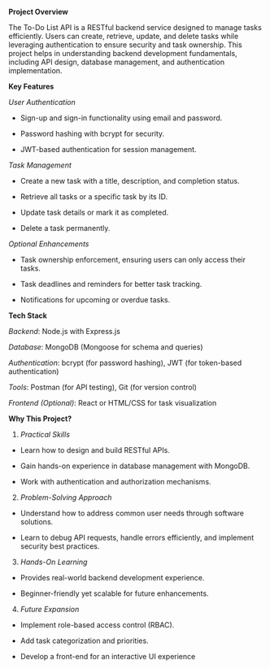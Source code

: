 **Project Overview**

The To-Do List API is a RESTful backend service designed to manage tasks efficiently. Users can create, retrieve, update, and delete tasks while leveraging authentication to ensure security and task ownership. This project helps in understanding backend development fundamentals, including API design, database management, and authentication implementation.

**Key Features**

*User Authentication*

- Sign-up and sign-in functionality using email and password.

- Password hashing with bcrypt for security.

- JWT-based authentication for session management.

*Task Management*

- Create a new task with a title, description, and completion status.

- Retrieve all tasks or a specific task by its ID.

- Update task details or mark it as completed.

- Delete a task permanently.

*Optional Enhancements*

- Task ownership enforcement, ensuring users can only access their tasks.

- Task deadlines and reminders for better task tracking.

- Notifications for upcoming or overdue tasks.

**Tech Stack**

*Backend*: Node.js with Express.js

*Database*: MongoDB (Mongoose for schema and queries)

*Authentication*: bcrypt (for password hashing), JWT (for token-based authentication)

*Tools*: Postman (for API testing), Git (for version control)

*Frontend (Optional)*: React or HTML/CSS for task visualization

**Why This Project?**

1. *Practical Skills*

- Learn how to design and build RESTful APIs.

- Gain hands-on experience in database management with MongoDB.

- Work with authentication and authorization mechanisms.

2. *Problem-Solving Approach*

- Understand how to address common user needs through software solutions.

- Learn to debug API requests, handle errors efficiently, and implement security best practices.

3. *Hands-On Learning*

- Provides real-world backend development experience.

- Beginner-friendly yet scalable for future enhancements.

4. *Future Expansion*

- Implement role-based access control (RBAC).

- Add task categorization and priorities.

- Develop a front-end for an interactive UI experience